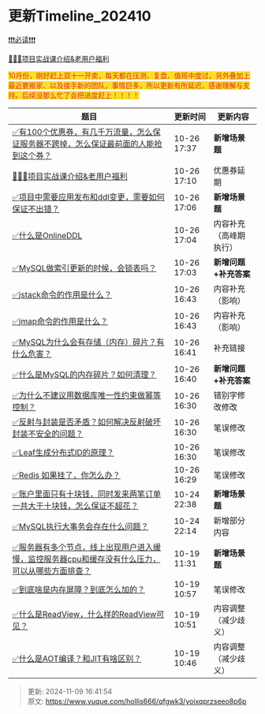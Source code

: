 # 更新Timeline_202410

[❗❗❗必读❗❗❗](https://www.yuque.com/hollis666/bfrl8w/ycscnksw0cw2wus4)



[🧣🧣🧣项目实战课介绍&老用户福利](https://www.yuque.com/hollis666/bfrl8w/dgolk0cckpb94sia)



<font style="color:#DF2A3F;background-color:#FBDE28;">10月份，刚好赶上双十一开卖，每天都在压测、复盘、值班中度过，另外叠加上最近要搬家、以及接手新的团队，事情巨多，所以更新有所延迟，感谢理解与支持。后续没那么忙了会把进度赶上！！！！</font>



| **题目** | **更新时间** | **更新内容** |
| --- | --- | --- |
| [<font style="color:rgb(38, 38, 38);">✅</font><font style="color:rgb(38, 38, 38);">有100个优惠券，有几千万流量，怎么保证服务器不跨掉，怎么保证最前面的人能抢到这个券？</font>](https://www.yuque.com/hollis666/qfgwk3/gheid4l25yi9ts56) | 10-26 17:37 | **新增场景题** |
| [<font style="color:rgb(38, 38, 38);">🧣🧣🧣</font><font style="color:rgb(38, 38, 38);">项目实战课介绍&老用户福利</font>](https://www.yuque.com/hollis666/qfgwk3/dgolk0cckpb94sia) | 10-26 17:10 | 优惠券延期 |
| [<font style="color:rgb(38, 38, 38);">✅</font><font style="color:rgb(38, 38, 38);">项目中需要应用发布和ddl变更，需要如何保证不出错？</font>](https://www.yuque.com/hollis666/qfgwk3/cqvnpa9y5pfdknhm) | 10-26 17:06 | **新增场景题** |
| [<font style="color:rgb(38, 38, 38);">✅</font><font style="color:rgb(38, 38, 38);">什么是OnlineDDL</font>](https://www.yuque.com/hollis666/qfgwk3/lwxtmggon7ir4zzz) | 10-26 17:04 | 内容补充（高峰期执行） |
| [<font style="color:rgb(38, 38, 38);">✅</font><font style="color:rgb(38, 38, 38);">MySQL做索引更新的时候，会锁表吗？</font>](https://www.yuque.com/hollis666/qfgwk3/ue3wgwvc5x7nyugl) | 10-26 17:03 | **新增问题+补充答案** |
| [<font style="color:rgb(38, 38, 38);">✅</font><font style="color:rgb(38, 38, 38);">jstack命令的作用是什么？</font>](https://www.yuque.com/hollis666/qfgwk3/hc8uutqs3wnsenr9) | 10-26 16:43 | 内容补充（影响） |
| [<font style="color:rgb(38, 38, 38);">✅</font><font style="color:rgb(38, 38, 38);">jmap命令的作用是什么？</font>](https://www.yuque.com/hollis666/qfgwk3/inr6hifpadl24nao) | 10-26 16:43 | 内容补充（影响） |
| [<font style="color:rgb(38, 38, 38);">✅</font><font style="color:rgb(38, 38, 38);">MySQL为什么会有存储（内存）碎片？有什么危害？</font>](https://www.yuque.com/hollis666/qfgwk3/dgehrxlnpsrdi83e) | 10-26 16:41 | 补充链接 |
| [<font style="color:rgb(38, 38, 38);">✅</font><font style="color:rgb(38, 38, 38);">什么是MySQL的内存碎片？如何清理？</font>](https://www.yuque.com/hollis666/qfgwk3/fa27eoa3hcl1qzr8) | 10-26 16:40 | **新增问题+补充答案** |
| [<font style="color:rgb(38, 38, 38);">✅</font><font style="color:rgb(38, 38, 38);">为什么不建议用数据库唯一性约束做幂等控制？</font>](https://www.yuque.com/hollis666/qfgwk3/prnect4g81wg2law) | 10-26 16:30 | 错别字修改修改 |
| [<font style="color:rgb(38, 38, 38);">✅</font><font style="color:rgb(38, 38, 38);">反射与封装是否矛盾？如何解决反射破坏封装不安全的问题？</font>](https://www.yuque.com/hollis666/qfgwk3/sybmg0g0nk1d0mtl) | 10-26 16:30 | 笔误修改 |
| [<font style="color:rgb(38, 38, 38);">✅</font><font style="color:rgb(38, 38, 38);">Leaf生成分布式ID的原理？</font>](https://www.yuque.com/hollis666/qfgwk3/hgzes2l7eomfmiqu) | 10-26 16:30 | 笔误修改 |
| [<font style="color:rgb(38, 38, 38);">✅</font><font style="color:rgb(38, 38, 38);">Redis 如果挂了，你怎么办？</font>](https://www.yuque.com/hollis666/qfgwk3/ni9yghphzz5utfhp) | 10-26 16:29 | 笔误修改 |
| [<font style="color:rgb(38, 38, 38);">✅</font><font style="color:rgb(38, 38, 38);">账户里面只有十块钱，同时发来两笔订单一共大于十块钱，怎么保证不超花？</font>](https://www.yuque.com/hollis666/qfgwk3/eye0y86lsvhsfrb7) | 10-24 22:38 | **新增场景题** |
| [<font style="color:rgb(38, 38, 38);">✅</font><font style="color:rgb(38, 38, 38);">MySQL执行大事务会存在什么问题？</font>](https://www.yuque.com/hollis666/qfgwk3/ucgnyqsgubgrar7c) | 10-24 22:14 | 新增部分内容 |
| [<font style="color:rgb(38, 38, 38);">✅</font><font style="color:rgb(38, 38, 38);">服务器有多个节点，线上出现用户进入缓慢，监控服务器cpu和缓存没有什么压力，可以从哪些方面排查？</font>](https://www.yuque.com/hollis666/qfgwk3/tal0rut3oi8sbygk) | 10-19 11:31 | **新增场景题** |
| [<font style="color:rgb(38, 38, 38);">✅</font><font style="color:rgb(38, 38, 38);">到底啥是内存屏障？到底怎么加的？</font>](https://www.yuque.com/hollis666/qfgwk3/kozqs205honv8nso) | 10-19 10:57 | 笔误修改 |
| [<font style="color:rgb(38, 38, 38);">✅</font><font style="color:rgb(38, 38, 38);">什么是ReadView，什么样的ReadView可见？</font>](https://www.yuque.com/hollis666/qfgwk3/gq6em9bet37p4f77) | 10-19 10:51 | 内容调整（减少歧义） |
| [<font style="color:rgb(38, 38, 38);">✅</font><font style="color:rgb(38, 38, 38);">什么是AOT编译？和JIT有啥区别？</font>](https://www.yuque.com/hollis666/qfgwk3/cy5i6guhszisviks) | 10-19 10:46 | 内容调整（减少歧义） |




> 更新: 2024-11-09 16:41:54  
> 原文: <https://www.yuque.com/hollis666/qfgwk3/yoixqprzseeo8p6p>